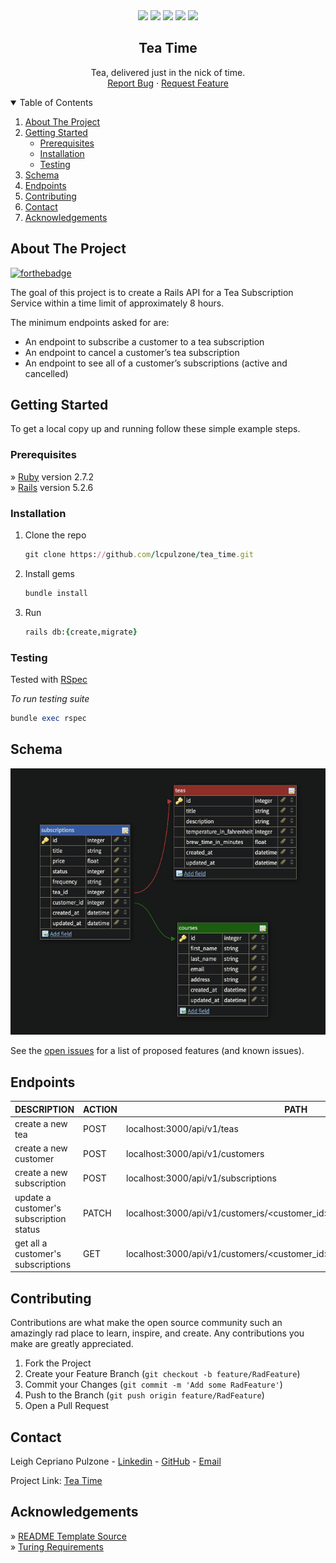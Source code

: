 <div align="center">
  <a href=https://github.com/lcpulzone/tea_time/graphs/contributors><img src="https://img.shields.io/github/contributors/lcpulzone/tea_time.svg?style=for-the-badge" /></a>
  <a href=https://github.com/lcpulzone/tea_time/network/members><img src="https://img.shields.io/github/forks/lcpulzone/tea_time.svg?style=for-the-badge" /></a>
  <a href=https://github.com/lcpulzone/tea_time/stargazers><img src="https://img.shields.io/github/stars/lcpulzone/tea_time.svg?style=for-the-badge" /></a>
  <a href=https://github.com/lcpulzone/tea_time/issues><img src="https://img.shields.io/github/issues/lcpulzone/tea_time.svg?style=for-the-badge" /></a>
<a href=https://www.linkedin.com/in/lcpulzone/><img src="https://img.shields.io/badge/-LinkedIn-black.svg?style=for-the-badge&logo=linkedin&colorB=555" /></a>
</div>

  <h2 align="center">Tea Time</h2>

  <p align="center">
    Tea, delivered just in the nick of time.
    <br />
    <a href="https://github.com/lcpulzone/tea_time/issues">Report Bug</a>
    ·
    <a href="https://github.com/lcpulzone/tea_time/issues">Request Feature</a>
    <br />
  </p>
</p>



<!-- TABLE OF CONTENTS -->
<details open="open">
  <summary>Table of Contents</summary>
  <ol>
    <li><a href="#about-the-project">About The Project</a></li>
    <li>
      <a href="#getting-started">Getting Started</a>
      <ul>
        <li><a href="#prerequisites">Prerequisites</a></li>
        <li><a href="#installation">Installation</a></li>
        <li><a href="#testing">Testing</a></li>
      </ul>
    </li>
    <li><a href="#schema">Schema</a></li>
    <li><a href="#endpoints">Endpoints</a></li>
    <li><a href="#contributing">Contributing</a></li>
    <li><a href="#contact">Contact</a></li>
    <li><a href="#acknowledgements">Acknowledgements</a></li>
  </ol>
</details>



## About The Project

[![forthebadge](https://forthebadge.com/images/badges/made-with-ruby.svg)](https://forthebadge.com)

The goal of this project is to  create a Rails API for a Tea Subscription Service within a time limit of approximately 8 hours.  

The minimum endpoints asked for are:
*  An endpoint to subscribe a customer to a tea subscription
*  An endpoint to cancel a customer’s tea subscription
*  An endpoint to see all of a customer’s subscriptions (active and cancelled)


## Getting Started

To get a local copy up and running follow these simple example steps.

### Prerequisites

» [Ruby](https://www.ruby-lang.org/en/) version 2.7.2<br />
» [Rails](https://rubyonrails.org/) version 5.2.6

### Installation

1. Clone the repo
   ```rb
   git clone https://github.com/lcpulzone/tea_time.git
   ```
2. Install gems
   ```rb
   bundle install
   ```
3. Run
   ```rb
   rails db:{create,migrate}
   ```

### Testing

Tested with [RSpec](https://rspec.info/)

_To run testing suite_
```rb
bundle exec rspec
```

   ## Schema

   ![database_schema](https://github.com/lcpulzone/tea_time/blob/main/db_schema.33.52.png?raw=true)

   See the [open issues](https://github.com/lcpulzone/tea_time/issues) for a list of proposed features (and known issues).


## Endpoints

| DESCRIPTION | ACTION | PATH |
|--|--|--|
| create a new tea | POST | localhost:3000/api/v1/teas |
| create a new customer | POST | localhost:3000/api/v1/customers |
| create a new subscription | POST | localhost:3000/api/v1/subscriptions |
| update a customer's subscription status | PATCH | localhost:3000/api/v1/customers/<customer_id>/subscriptions/<subscription_id> |
| get all a customer's subscriptions | GET | localhost:3000/api/v1/customers/<customer_id>/subscriptions |


## Contributing

Contributions are what make the open source community such an amazingly rad place to learn, inspire, and create. Any contributions you make are greatly appreciated.

1. Fork the Project
2. Create your Feature Branch (`git checkout -b feature/RadFeature`)
3. Commit your Changes (`git commit -m 'Add some RadFeature'`)
4. Push to the Branch (`git push origin feature/RadFeature`)
5. Open a Pull Request


## Contact

Leigh Cepriano Pulzone - [Linkedin](https://www.linkedin.com/in/lcpulzone/) - [GitHub](https://github.com/lcpulzone) - [Email](lcpulzone@gmail.com)

Project Link: [Tea Time](https://github.com/lcpulzone/tea_time)



## Acknowledgements

» [README Template Source](https://github.com/othneildrew/Best-README-Template)<br />
» [Turing Requirements](https://mod4.turing.edu/projects/take_home/take_home_be)


<!-- MARKDOWN LINKS & IMAGES -->
<!-- https://www.markdownguide.org/basic-syntax/#reference-style-links -->
[contributors-shield]: https://img.shields.io/github/contributors/lcpulzone/tea_time.svg?style=for-the-badge
[contributors-url]: https://github.com/lcpulzone/tea_time/graphs/contributors
[forks-shield]: https://img.shields.io/github/forks/lcpulzone/tea_time.svg?style=for-the-badge
[forks-url]: https://github.com/lcpulzone/tea_time/network/members
[stars-shield]: https://img.shields.io/github/stars/lcpulzone/tea_time.svg?style=for-the-badge
[stars-url]: https://github.com/lcpulzone/tea_time/stargazers
[issues-shield]: https://img.shields.io/github/issues/lcpulzone/tea_time.svg?style=for-the-badge
[issues-url]: https://github.com/lcpulzone/tea_time/issues
[linkedin-shield]: https://img.shields.io/badge/-LinkedIn-black.svg?style=for-the-badge&logo=linkedin&colorB=555
[linkedin-url]: https://www.linkedin.com/in/lcpulzone/
[product-screenshot]: images/screenshot.png
